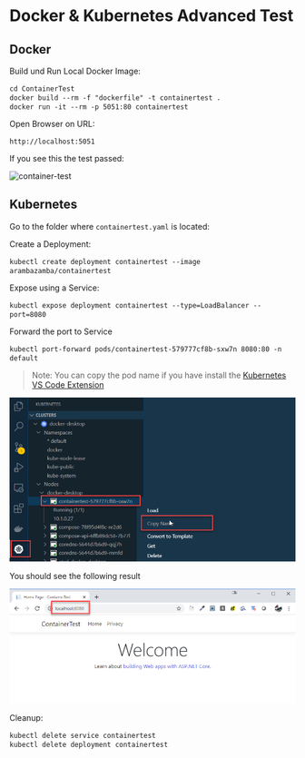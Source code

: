 # Docker & Kubernetes Advanced Test

## Docker

Build und Run Local Docker Image:

```
cd ContainerTest
docker build --rm -f "dockerfile" -t containertest .
docker run -it --rm -p 5051:80 containertest
```

Open Browser on URL:

```
http://localhost:5051
```

If you see this the test passed:

![container-test](_images/contaienr-test.png)

## Kubernetes

Go to the folder where `containertest.yaml` is located:

Create a Deployment:

```
kubectl create deployment containertest --image arambazamba/containertest
```

Expose using a Service:

```
kubectl expose deployment containertest --type=LoadBalancer --port=8080
```

Forward the port to Service

```
kubectl port-forward pods/containertest-579777cf8b-sxw7n 8080:80 -n default
```

> Note: You can copy the pod name if you have install the [Kubernetes VS Code Extension](https://marketplace.visualstudio.com/items?itemName=ms-kubernetes-tools.vscode-kubernetes-tools)

![pod-name](_images/pod-name.png)

You should see the following result

![kubernetes-test](_images/kubernetes-test.png)

Cleanup:

```
kubectl delete service containertest
kubectl delete deployment containertest
```
